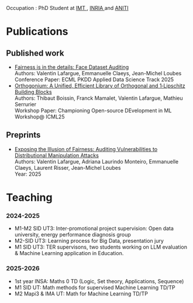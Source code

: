<head>
   Occupation : PhD Student at <a href = 'https://www.math.univ-toulouse.fr/'> IMT </a>, <a href = 'https://www.inria.fr/'> INRIA </a> and <a href = 'https://aniti.univ-toulouse.fr/'> ANITI </a>
</head>

<body>
  
<h1> Publications </h1>

<h2>   Published work </h2>

<ul>
  <li>  
        <a href="https://ecmlpkdd-storage.s3.eu-central-1.amazonaws.com/preprints/2025/ads/preprint_ecml_pkdd_2025_ads_404.pdf"> Fairness is in the details: Face Dataset Auditing </a>  <br>
        Authors: Valentin Lafargue, Emmanuelle Claeys, Jean-Michel Loubes <br>
        Conference Paper: ECML PKDD Applied Data Science Track 2025
  </li>

  <li>
        <a href="https://openreview.net/pdf?id=ZzZAtVcEIK"> Orthogonium: A Unified, Efficient Library of Orthogonal and 1‑Lipschitz Building Blocks </a> <br>
        Authors: Thibaut Boissin, Franck Mamalet, Valentin Lafargue, Mathieu Serrurier <br>
        Workshop Paper: Championing Open-source DEvelopment in ML Workshop@ ICML25 <br>
  </li>
</ul>
  
<h2> Preprints </h2>
  

<ul>    
 <li> <a href="https://arxiv.org/pdf/2507.20708"> Exposing the Illusion of Fairness: Auditing Vulnerabilities to Distributional Manipulation Attacks </a> <br>
      Authors: Valentin Lafargue, Adriana Laurindo Monteiro, Emmanuelle Claeys, Laurent Risser, Jean-Michel Loubes <br>
      Year: 2025
 </li>
</ul>

<h1>
Teaching 
</h1>

<h3>
   2024-2025
</h3>

<ul>
   <li>
      M1-M2 SID UT3: Inter-promotional project supervision: Open data university, energy performance diagnosis group
   </li>
   <li>
      M2-SID UT3: Learning process for Big Data, presentation jury
   </li>
   <li>
      M1 SID UT3: TER supervisons, two students working on LLM evaluation & Machine Learning application in Education.  
   </li>
</ul>

<h3>
2025-2026
</h3>

<ul>
<li>
   1st year INSA: Maths 0 TD (Logic, Set theory, Applications, Sequence)
</li>
<li>
   M1 SID UT: Math methods for supervised Machine Learning TD/TP
</li>
<li>
   M2 Mapi3 & IMA UT: Math for Machine Learning TD/TP
</li>
</ul>
  
</body>
